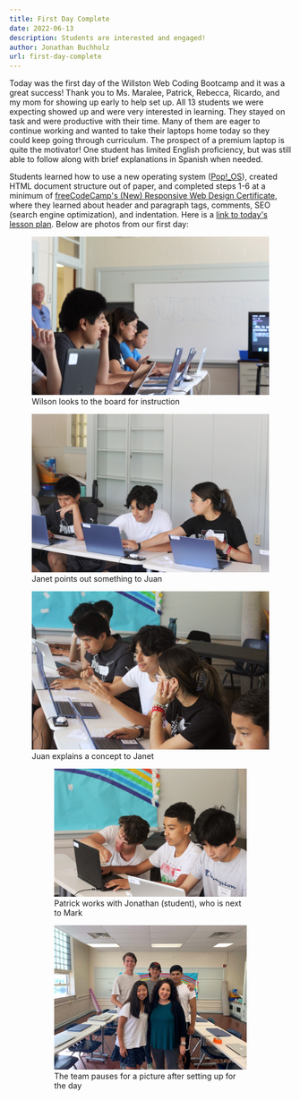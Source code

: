 ```yaml
---
title: First Day Complete
date: 2022-06-13
description: Students are interested and engaged!
author: Jonathan Buchholz
url: first-day-complete
---
```


Today was the first day of the Willston Web Coding Bootcamp and it was a great
success! Thank you to Ms. Maralee, Patrick, Rebecca, Ricardo, and my mom for
showing up early to help set up. All 13 students we were expecting showed up and
were very interested in learning. They stayed on task and were productive with
their time. Many of them are eager to continue working and wanted to take their
laptops home today so they could keep going through curriculum. The prospect of
a premium laptop is quite the motivator! One student has limited English
proficiency, but was still able to follow along with brief explanations in
Spanish when needed.

Students learned how to use a new operating system ([Pop!_OS]), created HTML
document structure out of paper, and completed steps 1-6 at a minimum of
[freeCodeCamp\'s (New) Responsive Web Design Certificate], where they learned
about header and paragraph tags, comments, SEO (search engine optimization), and
indentation. Here is a [link to today\'s lesson plan]. Below are photos from our
first day:

[Pop!_OS]: https://pop.system76.com
[freeCodeCamp\'s (New) Responsive Web Design Certificate]: https://www.freecodecamp.org/learn/2022/responsive-web-design/
[link to today\'s lesson plan]: /curriculum/bootcamp/1

<figure>
  <img src="/images/2022-06-13-1.jpg" alt="Wilson looks to the board for instruction">
  <figcaption>Wilson looks to the board for instruction</figcaption>
</figure>

<figure>
  <img src="/images/2022-06-13-2.jpg" alt="Janet points out something to Juan">
  <figcaption>Janet points out something to Juan</figcaption>
</figure>

<figure>
  <img src="/images/2022-06-13-3.jpg" alt="Juan explains a concept to Janet">
  <figcaption>Juan explains a concept to Janet</figcaption>

<figure>
  <img src="/images/2022-06-13-4.jpg" alt="Jonathan (student) works with Patrick">
  <figcaption>Patrick works with Jonathan (student), who is next to Mark</figcaption>
</figure>

<figure>
  <img src="/images/2022-06-13-5.jpg" alt="The team pauses for a picture after setting up for the day">
  <figcaption>The team pauses for a picture after setting up for the day</figcaption>
</figure>
